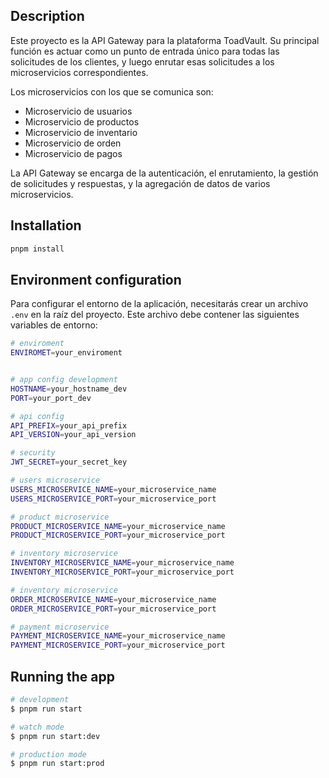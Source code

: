 ## Description

Este proyecto es la API Gateway para la plataforma ToadVault. Su principal función es actuar como un punto de entrada único para todas las solicitudes de los clientes, y luego enrutar esas solicitudes a los microservicios correspondientes.

Los microservicios con los que se comunica son:

- Microservicio de usuarios
- Microservicio de productos
- Microservicio de inventario
- Microservicio de orden
- Microservicio de pagos

La API Gateway se encarga de la autenticación, el enrutamiento, la gestión de solicitudes y respuestas, y la agregación de datos de varios microservicios.

## Installation

```bash
pnpm install
```

## Environment configuration

Para configurar el entorno de la aplicación, necesitarás crear un archivo `.env` en la raíz del proyecto. Este archivo debe contener las siguientes variables de entorno:

```bash
# enviroment
ENVIROMET=your_enviroment


# app config development
HOSTNAME=your_hostname_dev
PORT=your_port_dev

# api config
API_PREFIX=your_api_prefix
API_VERSION=your_api_version

# security
JWT_SECRET=your_secret_key

# users microservice
USERS_MICROSERVICE_NAME=your_microservice_name
USERS_MICROSERVICE_PORT=your_microservice_port

# product microservice
PRODUCT_MICROSERVICE_NAME=your_microservice_name
PRODUCT_MICROSERVICE_PORT=your_microservice_port

# inventory microservice
INVENTORY_MICROSERVICE_NAME=your_microservice_name
INVENTORY_MICROSERVICE_PORT=your_microservice_port

# inventory microservice
ORDER_MICROSERVICE_NAME=your_microservice_name
ORDER_MICROSERVICE_PORT=your_microservice_port

# payment microservice
PAYMENT_MICROSERVICE_NAME=your_microservice_name
PAYMENT_MICROSERVICE_PORT=your_microservice_port
```

## Running the app

```bash
# development
$ pnpm run start

# watch mode
$ pnpm run start:dev

# production mode
$ pnpm run start:prod
```
